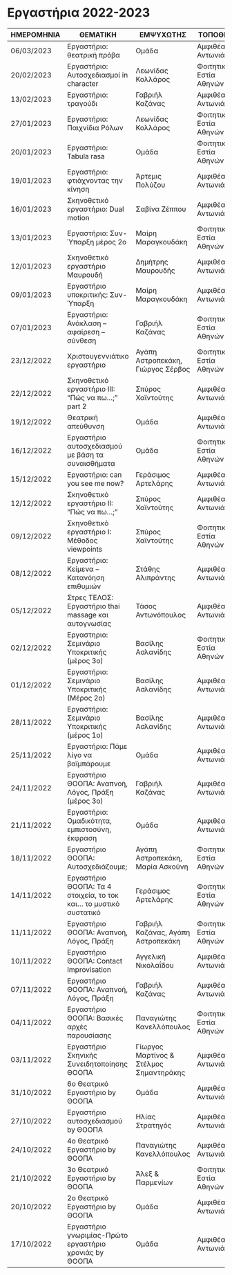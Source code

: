 # Εργαστήρια 2022-2023

| ΗΜΕΡΟΜΗΝΙΑ    | ΘΕΜΑΤΙΚΗ      | ΕΜΨΥΧΩΤΗΣ     | ΤΟΠΟΘΕΣΙΑ     |
| ------------- | ------------- | ------------- | ------------- |
| 06/03/2023 | Εργαστήριο: θεατρική πρόβα | Ομάδα	| Αμφιθέατρο Αντωνιάδου |
| 20/02/2023 | Εργαστήριο: Αυτοσχεδιασμοί in character | Λεωνίδας Κολλάρος |Φοιτητική Εστία Αθηνών |
| 13/02/2023 | Εργαστήριο: τραγούδι	| Γαβριήλ Καζάνας | Αμφιθέατρο Αντωνιάδου |
| 27/01/2023 | Εργαστήριο: Παιχνίδια Ρόλων | Λεωνίδας Κολλάρος | Φοιτητική Εστία Αθηνών |
| 20/01/2023 | Εργαστήριο: Tabula rasa | Ομάδα | Φοιτητική Εστία Αθηνών |
| 19/01/2023 | Εργαστήριο: φτιάχνοντας την κίνηση | Άρτεμις Πολύζου | Αμφιθέατρο Αντωνιάδου |
| 16/01/2023 | Σκηνοθετικό εργαστήριο: Dual motion | Σαβίνα Ζέππου | Αμφιθέατρο Αντωνιάδου |
| 13/01/2023 | Εργαστήριο: Συν-Ύπαρξη μέρος 2ο | Μαίρη Μαραγκουδάκη | Φοιτητική Εστία Αθηνών |
| 12/01/2023 | Σκηνοθετικό εργαστήριο Μαυρουδή | Δημήτρης Μαυρουδής | Αμφιθέατρο Αντωνιάδου |
| 09/01/2023 | Εργαστήριο υποκριτικής: Συν-Ύπαρξη | Μαίρη Μαραγκουδάκη | Αμφιθέατρο Αντωνιάδου |
| 07/01/2023 | Εργαστήριο: Ανάκλαση – αφαίρεση – σύνθεση | Γαβριήλ Καζάνας | Φοιτητική Εστία Αθηνών |
| 23/12/2022 | Χριστουγεννιάτικο εργαστήριο | Αγάπη Αστροπεκάκη, Γιώργος Σέρβος | Φοιτητική Εστία Αθηνών |
| 22/12/2022 | Σκηνοθετικό εργαστήριο ΙΙΙ: “Πώς να πω…;” part 2 | Σπύρος Χαϊντούτης | Αμφιθέατρο Αντωνιάδου |
| 19/12/2022 | Θεατρική απεύθυνση | Ομάδα | Αμφιθέατρο Αντωνιάδου |
| 16/12/2022 | Εργαστήριο αυτοσχεδιασμού με βάση τα συναισθήματα | Ομάδα | Φοιτητική Εστία Αθηνών |
| 15/12/2022 | Εργαστήριο: can you see me now? | Γεράσιμος Αρτελάρης | Αμφιθέατρο Αντωνιάδου |
| 12/12/2022 | Σκηνοθετικό εργαστήριο ΙΙ: “Πώς να πω…;” | Σπύρος Χαϊντούτης | Αμφιθέατρο Αντωνιάδου |
| 09/12/2022 | Σκηνοθετικό εργαστήριο Ι: Μέθοδος viewpoints | Σπύρος Χαϊντούτης | Φοιτητική Εστία Αθηνών |
| 08/12/2022 | Εργαστήριο: Κείμενα – Κατανόηση επιθυμιών | Στάθης Αλιπράντης | Αμφιθέατρο Αντωνιάδου |
| 05/12/2022 | Στρες ΤΕΛΟΣ: Εργαστήριο thai massage και αυτογνωσίας | Τάσος Αντωνόπουλος | Αμφιθέατρο Αντωνιάδου |
| 02/12/2022 | Εργαστηριο: Σεμινάριο Υποκριτικής (μέρος 3ο) | Βασίλης Ασλανίδης | Φοιτητική Εστία Αθηνών |
| 01/12/2022 | Εργαστήριο: Σεμινάριο Υποκριτικής (Μέρος 2ο) | Βασίλης Ασλανίδης | Αμφιθέατρο Αντωνιάδου |
| 28/11/2022 | Εργαστήριο: Σεμινάριο Υποκριτικής (μέρος 1ο) | Βασίλης Ασλανίδης | Αμφιθέατρο Αντωνιάδου |
| 25/11/2022 | Εργαστήριο: Πάμε λίγο να βαϊμπάρουμε | Ομάδα | Αμφιθέατρο Αντωνιάδου |
| 24/11/2022 | Εργαστήριο ΘΟΟΠΑ: Αναπνοή, Λόγος, Πράξη (μέρος 3ο) | Γαβριήλ Καζάνας | Αμφιθέατρο Αντωνιάδου |
| 21/11/2022 | Εργαστήριο: Ομαδικότητα, εμπιστοσύνη, έκφραση | Ομάδα | Αμφιθέατρο Αντωνιάδου |
| 18/11/2022 | Εργαστήριο ΘΟΟΠΑ: Αυτοσχεδιάζουμε; | Αγάπη Αστροπεκάκη, Μαρία Ασκούνη | Φοιτητική Εστία Αθηνών |
| 14/11/2022 | Εργαστήριο ΘΟΟΠΑ: Τα 4 στοιχεία, το τοκ και… το μυστικό συστατικό | Γεράσιμος Αρτελάρης | Φοιτητική Εστία Αθηνών |
| 11/11/2022 | Εργαστήριο ΘΟΟΠΑ: Αναπνοή, Λόγος, Πράξη | Γαβριήλ Καζάνας, Αγάπη Αστροπεκάκη | Φοιτητική Εστία Αθηνών |
| 10/11/2022 | Εργαστήριο ΘΟΟΠΑ: Contact Improvisation | Αγγελική Νικολαΐδου | Αμφιθέατρο Αντωνιάδου |
| 07/11/2022 | Εργαστήριο ΘΟΟΠΑ: Αναπνοή, Λόγος, Πράξη | Γαβριήλ Καζάνας | Αμφιθέατρο Αντωνιάδου |
| 04/11/2022 | Εργαστήριο ΘΟΟΠΑ: Βασικές αρχές παρουσίασης | Παναγιώτης Κανελλόπουλος | Φοιτητική Εστία Αθηνών |
| 03/11/2022 | Εργαστήριο Σκηνικής Συνειδητοποίησης ΘΟΟΠΑ | Γίωργος Μαρτίνος & Στέλμος Σημαντηράκης | Αμφιθέατρο Αντωνιάδου |
| 31/10/2022 | 6ο Θεατρικό Εργαστήριο by ΘΟΟΠΑ | Ομάδα | Αμφιθέατρο Αντωνιάδου |
| 27/10/2022 | Εργαστήριο αυτοσχεδιασμού by ΘΟΟΠΑ | Ηλίας Στρατηγός | Αμφιθέατρο Αντωνιάδου |
| 24/10/2022 | 4ο Θεατρικό Εργαστήριο by ΘΟΟΠΑ | Παναγιώτης Κανελλόπουλος | Αμφιθέατρο Αντωνιάδου |
| 21/10/2022 | 3ο Θεατρικό Εργαστήριο by ΘΟΟΠΑ | Άλεξ & Παρμενίων | Φοιτητική Εστία Αθηνών |
| 20/10/2022 | 2ο Θεατρικό Εργαστήριο by ΘΟΟΠΑ | Ομάδα | Αμφιθέατρο Αντωνιάδου |
| 17/10/2022 | Εργαστήριο γνωριμίας-Πρώτο εργαστήριο χρονιάς by ΘΟΟΠΑ | Ομάδα | Αμφιθέατρο Αντωνιάδουv |
